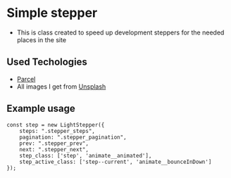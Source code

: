 # Simple stepper
- This is class created to speed up development steppers for the needed places in the site

## Used Techologies
- [Parcel](https://parceljs.org)
- All images I get from [Unsplash](https://unsplash.com)

## Example usage
```
const step = new LightStepper({
    steps: ".stepper_steps",
    pagination: ".stepper_pagination",
    prev: ".stepper_prev",
    next: ".stepper_next",
    step_class: ['step', 'animate__animated'],
    step_active_class: ['step--current', 'animate__bounceInDown']
});
```
